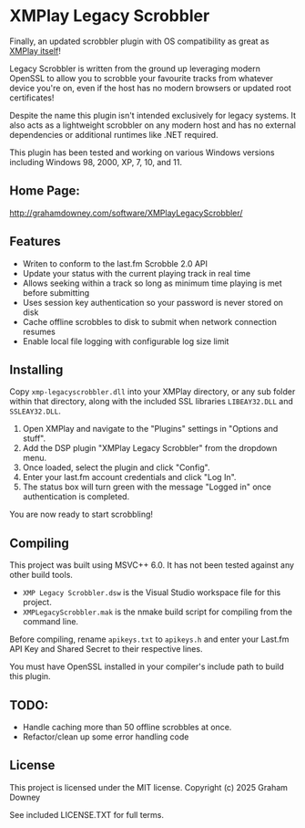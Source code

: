 # XMPlay Legacy Scrobbler
Finally, an updated scrobbler plugin with OS compatibility as great as [XMPlay itself](https://www.un4seen.com/)!

Legacy Scrobbler is written from the ground up leveraging modern OpenSSL to allow you to scrobble your favourite tracks from whatever device you're on, even if the host has no modern browsers or updated root certificates!

Despite the name this plugin isn't intended exclusively for legacy systems. It also acts as a lightweight scrobbler on any modern host and has no external dependencies or additional runtimes like .NET required.

This plugin has been tested and working on various Windows versions including Windows 98, 2000, XP, 7, 10, and 11.

## Home Page:
http://grahamdowney.com/software/XMPlayLegacyScrobbler/

## Features
* Writen to conform to the last.fm Scrobble 2.0 API
* Update your <Now Playing> status with the current playing track in real time
* Allows seeking within a track so long as minimum time playing is met before submitting
* Uses session key authentication so your password is never stored on disk
* Cache offline scrobbles to disk to submit when network connection resumes
* Enable local file logging with configurable log size limit

## Installing
Copy `xmp-legacyscrobbler.dll` into your XMPlay directory, or any sub folder within that directory, along with the included SSL libraries `LIBEAY32.DLL` and `SSLEAY32.DLL`.

1. Open XMPlay and navigate to the "Plugins" settings in "Options and stuff".
2. Add the DSP plugin "XMPlay Legacy Scrobbler" from the dropdown menu.
3. Once loaded, select the plugin and click "Config".
4. Enter your last.fm account credentials and click "Log In".
5. The status box will turn green with the message "Logged in" once authentication is completed.

You are now ready to start scrobbling!

## Compiling
This project was built using MSVC++ 6.0. It has not been tested against any other build tools.

* `XMP Legacy Scrobbler.dsw` is the Visual Studio workspace file for this project.
* `XMPLegacyScrobbler.mak` is the nmake build script for compiling from the command line.
 
Before compiling, rename `apikeys.txt` to `apikeys.h` and enter your Last.fm API Key and Shared Secret to their respective lines.

You must have OpenSSL installed in your compiler's include path to build this plugin.

## TODO:
* Handle caching more than 50 offline scrobbles at once.
* Refactor/clean up some error handling code

## License
This project is licensed under the MIT license.
Copyright (c) 2025 Graham Downey

See included LICENSE.TXT for full terms.
